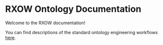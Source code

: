 # RXOW Ontology Documentation

[//]: # "This file is meant to be edited by the ontology maintainer."

Welcome to the RXOW documentation!

You can find descriptions of the standard ontology engineering workflows [here](odk-workflows/index.md).
